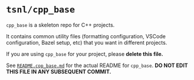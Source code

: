 # `tsnl/cpp_base`

`cpp_base` is a skeleton repo for C++ projects.

It contains common utility files (formatting configuration, VSCode configuration, Bazel setup, etc) that you want in
different projects.

If you are using `cpp_base` for your project, please **delete this file.**

See [`README.cpp_base.md`](README.cpp_base.md) for the actual README for `cpp_base`.
**DO NOT EDIT THIS FILE IN ANY SUBSEQUENT COMMIT.**

